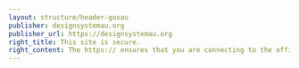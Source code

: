 ```yaml
---
layout: structure/header-govau
publisher: designsystemau.org
publisher_url: https://designsystemau.org
right_title: This site is secure.
right_content: The https:// ensures that you are connecting to the official website and that any information you provide is encrypted and transmitted securely.
---
```

